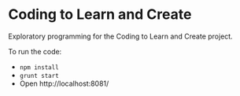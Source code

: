 # Coding to Learn and Create

Exploratory programming for the Coding to Learn and Create project.

To run the code:

- `npm install`
- `grunt start`
- Open http://localhost:8081/
